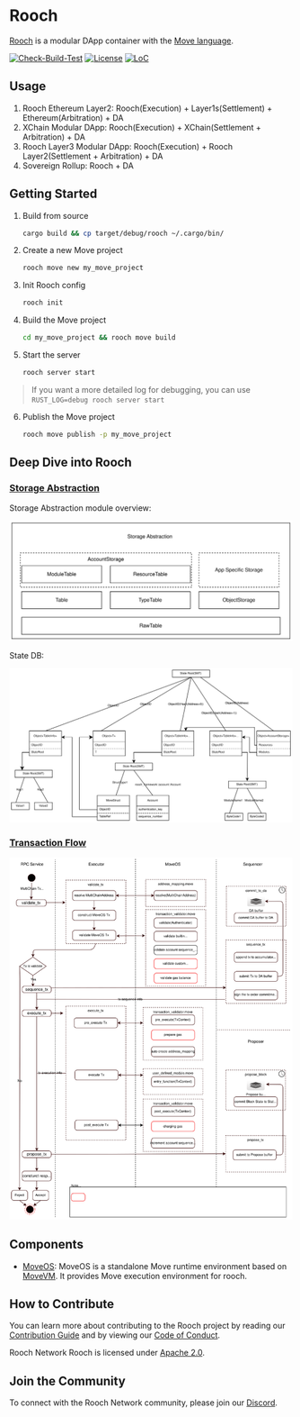 # Rooch

[Rooch](https://rooch.network) is a modular DApp container with the [Move language](https://github.com/move-language/move).


[![Check-Build-Test](https://github.com/rooch-network/rooch/actions/workflows/check_build_test.yml/badge.svg)](https://github.com/rooch-network/rooch/actions/workflows/check_build_test.yml)
[![License](https://img.shields.io/badge/license-Apache-green.svg)](LICENSE)
[![LoC](https://tokei.rs/b1/github/rooch-network/rooch?category=lines)](https://github.com/rooch-network/rooch)

## Usage

1. Rooch Ethereum Layer2: Rooch(Execution) + Layer1s(Settlement) + Ethereum(Arbitration) + DA
2. XChain Modular DApp: Rooch(Execution) + XChain(Settlement + Arbitration) + DA
3. Rooch Layer3 Modular DApp: Rooch(Execution) + Rooch Layer2(Settlement + Arbitration) + DA
4. Sovereign Rollup: Rooch + DA

## Getting Started

1. Build from source
    ```bash
    cargo build && cp target/debug/rooch ~/.cargo/bin/
    ```
2. Create a new Move project
    ```bash
    rooch move new my_move_project
    ```
3. Init Rooch config
    ```bash
    rooch init
    ```
4. Build the Move project
    ```bash
    cd my_move_project && rooch move build
    ```
5. Start the server
    ```bash
    rooch server start
    ```
> If you want a more detailed log for debugging, you can use `RUST_LOG=debug rooch server start`
6. Publish the Move project
    ```bash
    rooch move publish -p my_move_project
    ```

## Deep Dive into Rooch

### [Storage Abstraction](./docs/website/pages/docs/tech-highlights/storage_abstraction.en-US.mdx)

Storage Abstraction module overview:

![Storage Abstraction](./docs/website/public/docs/rooch-design-storage-abstraction.svg)

State DB:

![State DB](./docs/website/public/docs/rooch-design-statedb.svg)

### [Transaction Flow](./docs/website/pages/docs/tech-highlights/transaction_flow.en-US.mdx)

![Rooch Transaction Flow](./docs/website/public/docs/rooch-design-transaction-flow-functional-perspective.svg)

## Components

* [MoveOS](./moveos): MoveOS is a standalone Move runtime environment based on [MoveVM](https://github.com/move-language/move). It provides Move execution environment for rooch.

## How to Contribute

You can learn more about contributing to the Rooch project by reading our [Contribution Guide](./CONTRIBUTING.md) and by viewing our [Code of Conduct](./CODE_OF_CONDUCT.md).

Rooch Network Rooch is licensed under [Apache 2.0](./LICENSE).

## Join the Community

To connect with the Rooch Network community, please join our [Discord](https://discord.gg/rooch).

